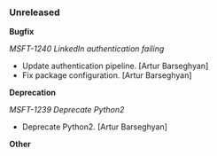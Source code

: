 ### Unreleased

**Bugfix**

*MSFT-1240 LinkedIn authentication failing*

- Update authentication pipeline. [Artur Barseghyan]
- Fix package configuration. [Artur Barseghyan]

**Deprecation**

*MSFT-1239 Deprecate Python2*

- Deprecate Python2. [Artur Barseghyan]

**Other**
